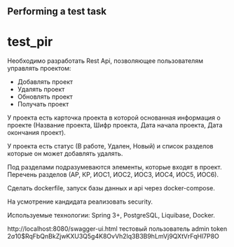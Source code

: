## Performing a test task
# test_pir
Необходимо разработать Rest Api, позволяющее пользователям управлять проектом: 
* Добавлять проект 
* Удалять проект 
* Обновлять проект 
* Получать проект 

У проекта есть карточка проекта в которой основанная информация о проекте (Название проекта, Шифр проекта, Дата начала проекта, Дата окончания проект). 

У проекта есть статус (В работе, Удален, Новый) и список разделов которые он может добавлять удалять. 

Под разделами подразумеваются элементы, которые входят в проект. Перечень разделов (АР, КР, ИОС1, ИОС2, ИОС3, ИОС4, ИОС5, ИОС6).

Cделать dockerfile, запуск базы данных и api через docker-compose.

На усмотрение кандидата реализовать security.

Используемые технологии: Spring 3+, PostgreSQL, Liquibase, Docker.

http://localhost:8080/swagger-ui.html тестовый пользователь admin token $2a$10$RqFbQnBkZjwKXU3Q5g4K8OvVh2lq3B3B9hLmVj9QXtVrFqHl7P8O
